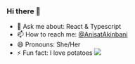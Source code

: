 ### Hi there 👋 

<!--
**Annysah/Annysah** is a ✨ _special_ ✨ repository because its `README.md` (this file) appears on your GitHub profile.

Here are some ideas to get you started:

- 🔭 I’m currently working on ...
- 🌱 I’m currently learning ...
- 👯 I’m looking to collaborate on ...
- 🤔 I’m looking for help with ...
- 💬 Ask me about ...
- 📫 How to reach me: ...
- 😄 Pronouns: ...
- ⚡ Fun fact: ...
-->
- 💬 Ask me about: React & Typescript
- 📫 How to reach me: [@AnisatAkinbani](https://twitter.com/AnisatAkinbani)
- 😄 Pronouns: She/Her
- ⚡ Fun fact: I love potatoes
<img 
   src="https://github-readme-stats.vercel.app/api?username=annysah&show_icons=true&theme=tokyonight" 
/>
    
